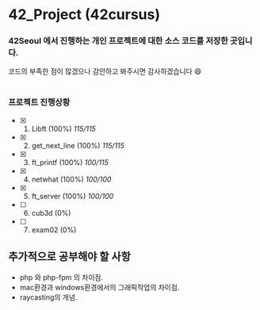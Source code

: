 # **42_Project (42cursus)**<br>
### 42Seoul 에서 진행하는 개인 프로젝트에 대한 소스 코드를 저장한 곳입니다.<br>
코드의 부족한 점이 많겠으나 감안하고 봐주시면 감사하겠습니다 :smile:<br>
<br>
### **프로젝트 진행상황**
- [x] 1. Libft (100%)  *115/115*
- [x] 2. get_next_line (100%)  *115/115*
- [x] 3. ft_printf (100%)  *100/115*
- [x] 4. netwhat (100%)  *100/100*
- [x] 5. ft_server (100%)  *100/100*
- [ ] 6. cub3d (0%)
- [ ] 7. exam02 (0%)<br>
## **추가적으로 공부해야 할 사항**<br>
* php 와 php-fpm 의 차이점.
* mac환경과 windows환경에서의 그래픽작업의 차이점.
* raycasting의 개념.
